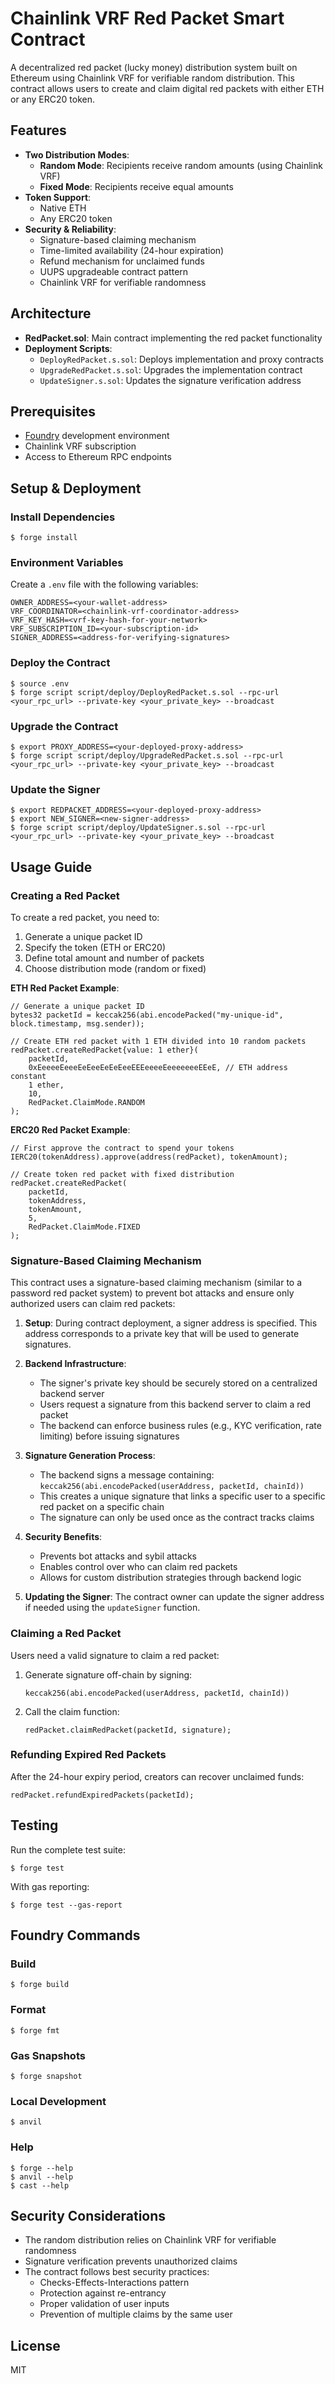 # Chainlink VRF Red Packet Smart Contract

A decentralized red packet (lucky money) distribution system built on Ethereum using Chainlink VRF for verifiable random distribution. This contract allows users to create and claim digital red packets with either ETH or any ERC20 token.

## Features

- **Two Distribution Modes**:
  - **Random Mode**: Recipients receive random amounts (using Chainlink VRF)
  - **Fixed Mode**: Recipients receive equal amounts
- **Token Support**:
  - Native ETH
  - Any ERC20 token
- **Security & Reliability**:
  - Signature-based claiming mechanism
  - Time-limited availability (24-hour expiration)
  - Refund mechanism for unclaimed funds
  - UUPS upgradeable contract pattern
  - Chainlink VRF for verifiable randomness

## Architecture

- **RedPacket.sol**: Main contract implementing the red packet functionality
- **Deployment Scripts**:
  - `DeployRedPacket.s.sol`: Deploys implementation and proxy contracts
  - `UpgradeRedPacket.s.sol`: Upgrades the implementation contract
  - `UpdateSigner.s.sol`: Updates the signature verification address

## Prerequisites

- [Foundry](https://book.getfoundry.sh/) development environment
- Chainlink VRF subscription
- Access to Ethereum RPC endpoints

## Setup & Deployment

### Install Dependencies

```shell
$ forge install
```

### Environment Variables

Create a `.env` file with the following variables:

```
OWNER_ADDRESS=<your-wallet-address>
VRF_COORDINATOR=<chainlink-vrf-coordinator-address>
VRF_KEY_HASH=<vrf-key-hash-for-your-network>
VRF_SUBSCRIPTION_ID=<your-subscription-id>
SIGNER_ADDRESS=<address-for-verifying-signatures>
```

### Deploy the Contract

```shell
$ source .env
$ forge script script/deploy/DeployRedPacket.s.sol --rpc-url <your_rpc_url> --private-key <your_private_key> --broadcast
```

### Upgrade the Contract

```shell
$ export PROXY_ADDRESS=<your-deployed-proxy-address>
$ forge script script/deploy/UpgradeRedPacket.s.sol --rpc-url <your_rpc_url> --private-key <your_private_key> --broadcast
```

### Update the Signer

```shell
$ export REDPACKET_ADDRESS=<your-deployed-proxy-address>
$ export NEW_SIGNER=<new-signer-address>
$ forge script script/deploy/UpdateSigner.s.sol --rpc-url <your_rpc_url> --private-key <your_private_key> --broadcast
```

## Usage Guide

### Creating a Red Packet

To create a red packet, you need to:

1. Generate a unique packet ID
2. Specify the token (ETH or ERC20)
3. Define total amount and number of packets
4. Choose distribution mode (random or fixed)

**ETH Red Packet Example**:
```solidity
// Generate a unique packet ID
bytes32 packetId = keccak256(abi.encodePacked("my-unique-id", block.timestamp, msg.sender));

// Create ETH red packet with 1 ETH divided into 10 random packets
redPacket.createRedPacket{value: 1 ether}(
    packetId,
    0xEeeeeEeeeEeEeeEeEeEeeEEEeeeeEeeeeeeeEEeE, // ETH address constant
    1 ether,
    10,
    RedPacket.ClaimMode.RANDOM
);
```

**ERC20 Red Packet Example**:
```solidity
// First approve the contract to spend your tokens
IERC20(tokenAddress).approve(address(redPacket), tokenAmount);

// Create token red packet with fixed distribution
redPacket.createRedPacket(
    packetId,
    tokenAddress,
    tokenAmount,
    5,
    RedPacket.ClaimMode.FIXED
);
```

### Signature-Based Claiming Mechanism

This contract uses a signature-based claiming mechanism (similar to a password red packet system) to prevent bot attacks and ensure only authorized users can claim red packets:

1. **Setup**: During contract deployment, a signer address is specified. This address corresponds to a private key that will be used to generate signatures.

2. **Backend Infrastructure**: 
   - The signer's private key should be securely stored on a centralized backend server
   - Users request a signature from this backend server to claim a red packet
   - The backend can enforce business rules (e.g., KYC verification, rate limiting) before issuing signatures

3. **Signature Generation Process**:
   - The backend signs a message containing: `keccak256(abi.encodePacked(userAddress, packetId, chainId))`
   - This creates a unique signature that links a specific user to a specific red packet on a specific chain
   - The signature can only be used once as the contract tracks claims

4. **Security Benefits**:
   - Prevents bot attacks and sybil attacks
   - Enables control over who can claim red packets
   - Allows for custom distribution strategies through backend logic

5. **Updating the Signer**: The contract owner can update the signer address if needed using the `updateSigner` function.

### Claiming a Red Packet

Users need a valid signature to claim a red packet:

1. Generate signature off-chain by signing:
   ```
   keccak256(abi.encodePacked(userAddress, packetId, chainId))
   ```
   
2. Call the claim function:
   ```solidity
   redPacket.claimRedPacket(packetId, signature);
   ```

### Refunding Expired Red Packets

After the 24-hour expiry period, creators can recover unclaimed funds:

```solidity
redPacket.refundExpiredPackets(packetId);
```

## Testing

Run the complete test suite:

```shell
$ forge test
```

With gas reporting:

```shell
$ forge test --gas-report
```

## Foundry Commands

### Build

```shell
$ forge build
```

### Format

```shell
$ forge fmt
```

### Gas Snapshots

```shell
$ forge snapshot
```

### Local Development

```shell
$ anvil
```

### Help

```shell
$ forge --help
$ anvil --help
$ cast --help
```

## Security Considerations

- The random distribution relies on Chainlink VRF for verifiable randomness
- Signature verification prevents unauthorized claims
- The contract follows best security practices:
  - Checks-Effects-Interactions pattern
  - Protection against re-entrancy
  - Proper validation of user inputs
  - Prevention of multiple claims by the same user

## License

MIT
